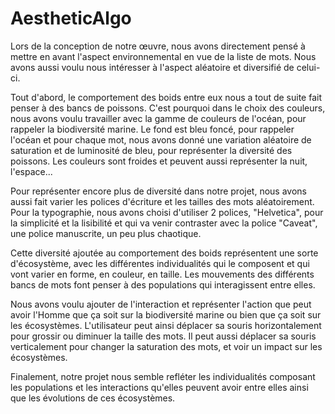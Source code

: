 # AestheticAlgo

Lors de la conception de notre œuvre, nous avons directement pensé à mettre en avant l'aspect environnemental en vue de la liste de mots. Nous avons aussi voulu nous intéresser à l'aspect aléatoire et diversifié de celui-ci.

Tout d'abord, le comportement des boids entre eux nous a tout de suite fait penser à des bancs de poissons. C'est pourquoi dans le choix des couleurs, nous avons voulu travailler avec la gamme de couleurs de l'océan, pour rappeler la biodiversité marine. Le fond est bleu foncé, pour rappeler l'océan et pour chaque mot, nous avons donné une variation aléatoire de saturation et de luminosité de bleu, pour représenter la diversité des poissons. Les couleurs sont froides et peuvent aussi représenter la nuit, l'espace...

Pour représenter encore plus de diversité dans notre projet, nous avons aussi fait varier les polices d'écriture et les tailles des mots aléatoirement. Pour la typographie, nous avons choisi d'utiliser 2 polices, "Helvetica", pour la simplicité et la lisibilité et qui va venir contraster avec la police "Caveat", une police manuscrite, un peu plus chaotique.

Cette diversité ajoutée au comportement des boids représentent une sorte d'écosystème, avec les différentes individualités qui le composent et qui vont varier en forme, en couleur, en taille. Les mouvements des différents bancs de mots font penser à des populations qui interagissent entre elles.

Nous avons voulu ajouter de l'interaction et représenter l'action que peut avoir l'Homme que ça soit sur la biodiversité marine ou bien que ça soit sur les écosystèmes. L'utilisateur peut ainsi déplacer sa souris horizontalement pour grossir ou diminuer la taille des mots. Il peut aussi déplacer sa souris verticalement pour changer la saturation des mots, et voir un impact sur les écosystèmes.

Finalement, notre projet nous semble refléter les individualités composant les populations et les interactions qu'elles peuvent avoir entre elles ainsi que les évolutions de ces écosystèmes.
